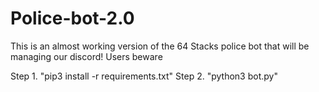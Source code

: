 # Police-bot-2.0
This is an almost working version of the 64 Stacks police bot that will be managing our discord!
Users beware

Step 1. "pip3 install -r requirements.txt"
Step 2. "python3 bot.py"

